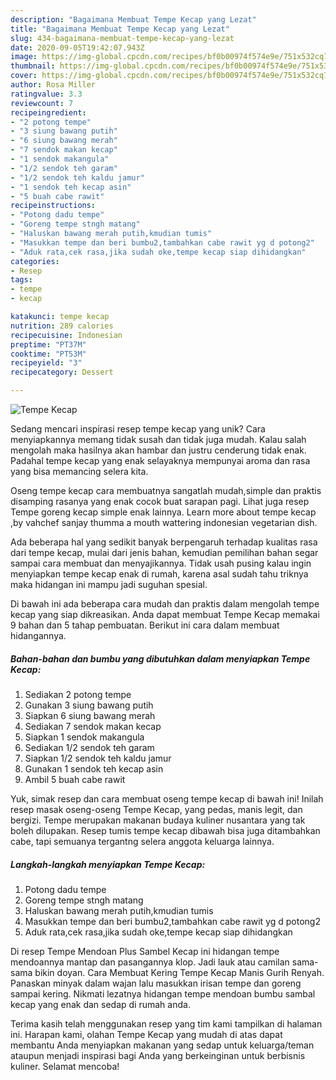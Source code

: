 ```yaml
---
description: "Bagaimana Membuat Tempe Kecap yang Lezat"
title: "Bagaimana Membuat Tempe Kecap yang Lezat"
slug: 434-bagaimana-membuat-tempe-kecap-yang-lezat
date: 2020-09-05T19:42:07.943Z
image: https://img-global.cpcdn.com/recipes/bf0b00974f574e9e/751x532cq70/tempe-kecap-foto-resep-utama.jpg
thumbnail: https://img-global.cpcdn.com/recipes/bf0b00974f574e9e/751x532cq70/tempe-kecap-foto-resep-utama.jpg
cover: https://img-global.cpcdn.com/recipes/bf0b00974f574e9e/751x532cq70/tempe-kecap-foto-resep-utama.jpg
author: Rosa Miller
ratingvalue: 3.3
reviewcount: 7
recipeingredient:
- "2 potong tempe"
- "3 siung bawang putih"
- "6 siung bawang merah"
- "7 sendok makan kecap"
- "1 sendok makangula"
- "1/2 sendok teh garam"
- "1/2 sendok teh kaldu jamur"
- "1 sendok teh kecap asin"
- "5 buah cabe rawit"
recipeinstructions:
- "Potong dadu tempe"
- "Goreng tempe stngh matang"
- "Haluskan bawang merah putih,kmudian tumis"
- "Masukkan tempe dan beri bumbu2,tambahkan cabe rawit yg d potong2"
- "Aduk rata,cek rasa,jika sudah oke,tempe kecap siap dihidangkan"
categories:
- Resep
tags:
- tempe
- kecap

katakunci: tempe kecap 
nutrition: 289 calories
recipecuisine: Indonesian
preptime: "PT37M"
cooktime: "PT53M"
recipeyield: "3"
recipecategory: Dessert

---
```



![Tempe Kecap](https://img-global.cpcdn.com/recipes/bf0b00974f574e9e/751x532cq70/tempe-kecap-foto-resep-utama.jpg)

Sedang mencari inspirasi resep tempe kecap yang unik? Cara menyiapkannya memang tidak susah dan tidak juga mudah. Kalau salah mengolah maka hasilnya akan hambar dan justru cenderung tidak enak. Padahal tempe kecap yang enak selayaknya mempunyai aroma dan rasa yang bisa memancing selera kita.

Oseng tempe kecap cara membuatnya sangatlah mudah,simple dan praktis disamping rasanya yang enak cocok buat sarapan pagi. Lihat juga resep Tempe goreng kecap simple enak lainnya. Learn more about tempe kecap ,by vahchef sanjay thumma a mouth wattering indonesian vegetarian dish.

Ada beberapa hal yang sedikit banyak berpengaruh terhadap kualitas rasa dari tempe kecap, mulai dari jenis bahan, kemudian pemilihan bahan segar sampai cara membuat dan menyajikannya. Tidak usah pusing kalau ingin menyiapkan tempe kecap enak di rumah, karena asal sudah tahu triknya maka hidangan ini mampu jadi suguhan spesial.


Di bawah ini ada beberapa cara mudah dan praktis dalam mengolah tempe kecap yang siap dikreasikan. Anda dapat membuat Tempe Kecap memakai 9 bahan dan 5 tahap pembuatan. Berikut ini cara dalam membuat hidangannya.

<!--inarticleads1-->

##### Bahan-bahan dan bumbu yang dibutuhkan dalam menyiapkan Tempe Kecap:

1. Sediakan 2 potong tempe
1. Gunakan 3 siung bawang putih
1. Siapkan 6 siung bawang merah
1. Sediakan 7 sendok makan kecap
1. Siapkan 1 sendok makangula
1. Sediakan 1/2 sendok teh garam
1. Siapkan 1/2 sendok teh kaldu jamur
1. Gunakan 1 sendok teh kecap asin
1. Ambil 5 buah cabe rawit


Yuk, simak resep dan cara membuat oseng tempe kecap di bawah ini! Inilah resep masak oseng-oseng Tempe Kecap, yang pedas, manis legit, dan bergizi. Tempe merupakan makanan budaya kuliner nusantara yang tak boleh dilupakan. Resep tumis tempe kecap dibawah bisa juga ditambahkan cabe, tapi semuanya tergantng selera anggota keluarga lainnya. 

<!--inarticleads2-->

##### Langkah-langkah menyiapkan Tempe Kecap:

1. Potong dadu tempe
1. Goreng tempe stngh matang
1. Haluskan bawang merah putih,kmudian tumis
1. Masukkan tempe dan beri bumbu2,tambahkan cabe rawit yg d potong2
1. Aduk rata,cek rasa,jika sudah oke,tempe kecap siap dihidangkan


Di resep Tempe Mendoan Plus Sambel Kecap ini hidangan tempe mendoannya mantap dan pasangannya klop. Jadi lauk atau camilan sama-sama bikin doyan. Cara Membuat Kering Tempe Kecap Manis Gurih Renyah. Panaskan minyak dalam wajan lalu masukkan irisan tempe dan goreng sampai kering. Nikmati lezatnya hidangan tempe mendoan bumbu sambal kecap yang enak dan sedap di rumah anda. 

Terima kasih telah menggunakan resep yang tim kami tampilkan di halaman ini. Harapan kami, olahan Tempe Kecap yang mudah di atas dapat membantu Anda menyiapkan makanan yang sedap untuk keluarga/teman ataupun menjadi inspirasi bagi Anda yang berkeinginan untuk berbisnis kuliner. Selamat mencoba!

